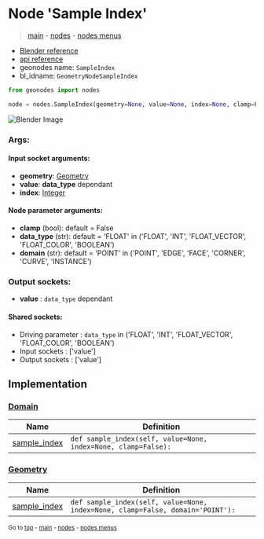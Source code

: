 # Node 'Sample Index'

> [main](../structure.md) - [nodes](nodes.md) - [nodes menus](nodes_menus.md)

- [Blender reference](https://docs.blender.org/manual/en/latest/modeling/geometry_nodes/geometry/sample_index.html)
- [api reference](https://docs.blender.org/api/current/bpy.types.GeometryNodeSampleIndex.html)
- geonodes name: `SampleIndex`
- bl_idname: `GeometryNodeSampleIndex`

```python
from geonodes import nodes

node = nodes.SampleIndex(geometry=None, value=None, index=None, clamp=False, data_type='FLOAT', domain='POINT')
```

![Blender Image](https://docs.blender.org/manual/en/latest/_images/node-types_GeometryNodeSampleIndex.webp)

### Args:

#### Input socket arguments:

- **geometry**: [Geometry](Geometry.md)
- **value**: **data_type** dependant
- **index**: [Integer](Integer.md)

#### Node parameter arguments:

- **clamp** (bool): default = False
- **data_type** (str): default = 'FLOAT' in ('FLOAT', 'INT', 'FLOAT_VECTOR', 'FLOAT_COLOR', 'BOOLEAN')
- **domain** (str): default = 'POINT' in ('POINT', 'EDGE', 'FACE', 'CORNER', 'CURVE', 'INSTANCE')

### Output sockets:

- **value** : ``data_type`` dependant

#### Shared sockets:

- Driving parameter : ``data_type`` in ('FLOAT', 'INT', 'FLOAT_VECTOR', 'FLOAT_COLOR', 'BOOLEAN')
- Input sockets  : ['value']
- Output sockets : ['value']
## Implementation

### [Domain](Domain.md)

| Name | Definition |
|------|------------|
 | [sample_index](Domain.md#sample_index) | `def sample_index(self, value=None, index=None, clamp=False):` |

### [Geometry](Geometry.md)

| Name | Definition |
|------|------------|
 | [sample_index](Geometry.md#sample_index) | `def sample_index(self, value=None, index=None, clamp=False, domain='POINT'):` |

<sub>Go to [top](#node-Sample-Index) - [main](../structure.md) - [nodes](nodes.md) - [nodes menus](nodes_menus.md)</sub>

